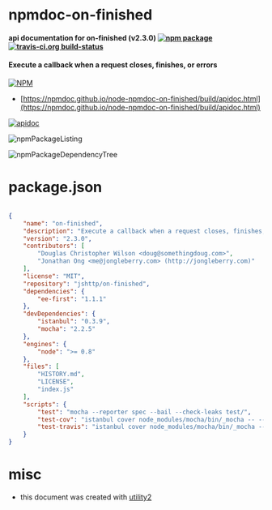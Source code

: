 # npmdoc-on-finished

#### api documentation for  on-finished (v2.3.0)  [![npm package](https://img.shields.io/npm/v/npmdoc-on-finished.svg?style=flat-square)](https://www.npmjs.org/package/npmdoc-on-finished) [![travis-ci.org build-status](https://api.travis-ci.org/npmdoc/node-npmdoc-on-finished.svg)](https://travis-ci.org/npmdoc/node-npmdoc-on-finished)

#### Execute a callback when a request closes, finishes, or errors

[![NPM](https://nodei.co/npm/on-finished.png?downloads=true&downloadRank=true&stars=true)](https://www.npmjs.com/package/on-finished)

- [https://npmdoc.github.io/node-npmdoc-on-finished/build/apidoc.html](https://npmdoc.github.io/node-npmdoc-on-finished/build/apidoc.html)

[![apidoc](https://npmdoc.github.io/node-npmdoc-on-finished/build/screenCapture.buildCi.browser.%252Ftmp%252Fbuild%252Fapidoc.html.png)](https://npmdoc.github.io/node-npmdoc-on-finished/build/apidoc.html)

![npmPackageListing](https://npmdoc.github.io/node-npmdoc-on-finished/build/screenCapture.npmPackageListing.svg)

![npmPackageDependencyTree](https://npmdoc.github.io/node-npmdoc-on-finished/build/screenCapture.npmPackageDependencyTree.svg)



# package.json

```json

{
    "name": "on-finished",
    "description": "Execute a callback when a request closes, finishes, or errors",
    "version": "2.3.0",
    "contributors": [
        "Douglas Christopher Wilson <doug@somethingdoug.com>",
        "Jonathan Ong <me@jongleberry.com> (http://jongleberry.com)"
    ],
    "license": "MIT",
    "repository": "jshttp/on-finished",
    "dependencies": {
        "ee-first": "1.1.1"
    },
    "devDependencies": {
        "istanbul": "0.3.9",
        "mocha": "2.2.5"
    },
    "engines": {
        "node": ">= 0.8"
    },
    "files": [
        "HISTORY.md",
        "LICENSE",
        "index.js"
    ],
    "scripts": {
        "test": "mocha --reporter spec --bail --check-leaks test/",
        "test-cov": "istanbul cover node_modules/mocha/bin/_mocha -- --reporter dot --check-leaks test/",
        "test-travis": "istanbul cover node_modules/mocha/bin/_mocha --report lcovonly -- --reporter spec --check-leaks test/"
    }
}
```



# misc
- this document was created with [utility2](https://github.com/kaizhu256/node-utility2)

